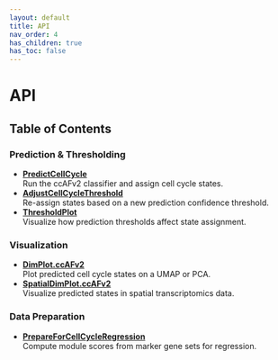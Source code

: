 ```yaml
---
layout: default
title: API
nav_order: 4
has_children: true
has_toc: false
---
```


# API

## Table of Contents

### Prediction & Thresholding
  - **[PredictCellCycle](https://plaisier-lab.github.io/ccafv2_R/src/PredictCellCycle.html)**  
    Run the ccAFv2 classifier and assign cell cycle states.
  - **[AdjustCellCycleThreshold](https://plaisier-lab.github.io/ccafv2_R/src/AdjustCellCycleThreshold.html)**  
    Re-assign states based on a new prediction confidence threshold.
  - **[ThresholdPlot](https://plaisier-lab.github.io/ccafv2_R/src/ThresholdPlot.html)**  
    Visualize how prediction thresholds affect state assignment.

### Visualization
  - **[DimPlot.ccAFv2](https://plaisier-lab.github.io/ccafv2_R/src/DimPlotccAFv2.html)**  
    Plot predicted cell cycle states on a UMAP or PCA.
  - **[SpatialDimPlot.ccAFv2](https://plaisier-lab.github.io/ccafv2_R/src/SpatialDimPlotccAFv2.html)**  
    Visualize predicted states in spatial transcriptomics data.

### Data Preparation
  -  **[PrepareForCellCycleRegression](https://plaisier-lab.github.io/ccafv2_R/src/PrepareForCellCycleRegression.html)**  
    Compute module scores from marker gene sets for regression.
